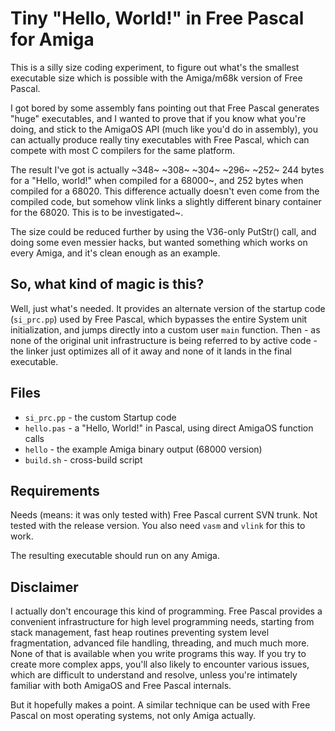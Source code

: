 # Tiny "Hello, World!" in Free Pascal for Amiga

This is a silly size coding experiment, to figure out what's the smallest
executable size which is possible with the Amiga/m68k version of Free Pascal.

I got bored by some assembly fans pointing out that Free Pascal generates
"huge" executables, and I wanted to prove that if you know what you're doing,
and stick to the AmigaOS API (much like you'd do in assembly), you can actually
produce really tiny executables with Free Pascal, which can compete with most
C compilers for the same platform.

The result I've got is actually ~348~ ~308~ ~304~ ~296~ ~252~ 244 bytes for a "Hello, world!" when
compiled for a 68000~, and 252 bytes when compiled for a 68020. This difference
actually doesn't even come from the compiled code, but somehow vlink links a
slightly different binary container for the 68020. This is to be investigated~.

The size could be reduced further by using the V36-only PutStr() call, and
doing some even messier hacks, but wanted something which works on every Amiga,
and it's clean enough as an example.

## So, what kind of magic is this?

Well, just what's needed. It provides an alternate version of the startup code
(`si_prc.pp`) used by Free Pascal, which bypasses the entire System unit
initialization, and jumps directly into a custom user `main` function.
Then - as none of the original unit infrastructure is being referred to by
active code - the linker just optimizes all of it away and none of it lands in
the final executable.

## Files

* `si_prc.pp` - the custom Startup code
* `hello.pas` - a "Hello, World!" in Pascal, using direct AmigaOS function calls
* `hello`     - the example Amiga binary output (68000 version)
* `build.sh`  - cross-build script

## Requirements

Needs (means: it was only tested with)  Free Pascal current SVN trunk. Not tested
with the release version. You also need `vasm` and `vlink` for this to work.

The resulting executable should run on any Amiga.

## Disclaimer

I actually don't encourage this kind of programming. Free Pascal provides a
convenient infrastructure for high level programming needs, starting from stack
management, fast heap routines preventing system level fragmentation, advanced
file handling, threading, and much much more. None of that is available when you
write programs this way. If you try to create more complex apps, you'll also likely
to encounter various issues, which are difficult to understand and resolve, unless
you're intimately familiar with both AmigaOS and Free Pascal internals.

But it hopefully makes a point. A similar technique can be used with Free Pascal on
most operating systems, not only Amiga actually.
